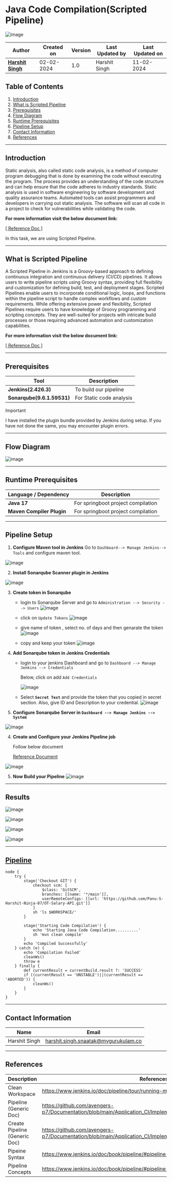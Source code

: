 # Java Code Compilation(Scripted Pipeline)
![image](https://github.com/avengers-p7/Documentation/assets/156056444/9f2c7b69-9abb-4cc6-9e9e-a170f7a61c05)

| Author                                                           | Created on  | Version    | Last Updated by | Last Updated on |
| ---------------------------------------------------------------- | ----------- | ---------- | --------------- | --------------- |
| **[Harshit Singh](https://github.com/Panu-S-Harshit-Ninja-07)**  | 02-02-2024  | 1.0        | Harshit Singh   | 11-02-2024      |


## Table  of Contents

1. [Introduction](#Introduction)
2. [What is Scripted Pipeline](#What-is-Scripted-Pipeline)
3. [Prerequisites](#Prerequisites)
4. [Flow Diagram](#Flow-Diagram)
5. [Runtime Prerequisites](#Runtime-Prerequisites)
6. [Pipeline Setup](#Pipeline-Setup)
7. [Contact Information](#Contact-Information)
8. [References](#References)
***

## Introduction 

Static analysis, also called static code analysis, is a method of computer program debugging that is done by examining the code without executing the program. The process provides an understanding of the code structure and can help ensure that the code adheres to industry standards. Static analysis is used in software engineering by software development and quality assurance teams. Automated tools can assist programmers and developers in carrying out static analysis. The software will scan all code in a project to check for vulnerabilities while validating the code.

**For more information visit the below document link:**

[\[ Reference Doc \]](https://github.com/avengers-p7/Documentation/blob/main/Application_CI/Design/08-%20Jenkins/static%20code%20Analysis.md)

In this task, we are using Scripted Pipeline.
***
## What is Scripted Pipeline

A Scripted Pipeline in Jenkins is a Groovy-based approach to defining continuous integration and continuous delivery (CI/CD) pipelines. It allows users to write pipeline scripts using Groovy syntax, providing full flexibility and customization for defining build, test, and deployment stages. Scripted Pipelines enable users to incorporate conditional logic, loops, and functions within the pipeline script to handle complex workflows and custom requirements. While offering extensive power and flexibility, Scripted Pipelines require users to have knowledge of Groovy programming and scripting concepts. They are well-suited for projects with intricate build processes or those requiring advanced automation and customization capabilities.

**For more information visit the below document link:**

[\[ Reference Doc \]](https://github.com/avengers-p7/Documentation/blob/main/Application_CI/Implementation/GenericDoc/jenkinsPipeline.md )

***

## Prerequisites

| Tool | Description |
| ---- | ----------- |
| **Jenkins(2.426.3)** | To build our pipeline |
|**Sonarqube(9.6.1.59531)**| For Static code analysis |


> [!Important]
> I have installed the plugin bundle provided by Jenkins during setup. If you have not done the same, you may encounter plugin errors.

***
## Flow Diagram
![image](https://github.com/avengers-p7/Documentation/assets/156056444/0753b8f4-dc40-4ca3-9055-2e8e13031253)
***
## Runtime Prerequisites

|Language / Dependency|Description|
|-------|-------|
| **Java 17** | For springboot project compilation | 
| **Maven Compiler Plugin** | For springboot project compilation |
***
## Pipeline Setup
1. **Configure Maven tool in Jenkins**
Go to `Dashboard--> Manage Jenkins--> Tools` and configure maven tool.

![image](https://github.com/avengers-p7/Documentation/assets/156056444/d9ff8a0d-900a-4e4b-ac68-34507ef3348b)


2. **Install Sonarqube Scanner plugin in Jenkins**

![image](https://github.com/avengers-p7/Documentation/assets/156056444/28625f84-3ae7-45e3-8cea-d1d73daba895)

3. **Create  token in Sonarqube**
	- login to Sonarqube Server and go to `Administration --> Security --> Users`
		![image](https://github.com/avengers-p7/Documentation/assets/156056444/f01959ac-2a3a-4644-ba49-ea52e886f2db)

	- click on `Update Tokens`
		![image](https://github.com/avengers-p7/Documentation/assets/156056444/f2f5fcbd-15db-45f7-8e41-abcda2e21da3)

 	- give name of token , select no. of days and then genarate the token
		![image](https://github.com/avengers-p7/Documentation/assets/156056444/8a0838e5-e186-4f2a-8a55-8151bad09958)

  	- copy and keep your token
     		![image](https://github.com/avengers-p7/Documentation/assets/156056444/511a3b73-922b-4277-b2a1-01d782609aca)
     

3. **Add Sonarqube token in Jenkins Credentials**
   	- login to your jenkins Dashboard and go to `Dashboard --> Manage Jenkins --> Credentials`

   	  	Below, click on add `Add Credentials`

		![image](https://github.com/avengers-p7/Documentation/assets/156056444/125c1d80-6342-4e24-9d0d-4f122ddeaf95)
  
	- Select **`Secret Text`** and provide the token that you copied in secret section. Also, give ID and Description to your credential.
		![image](https://github.com/avengers-p7/Documentation/assets/156056444/2727ea81-3014-4910-93ef-77237529f313)

4.  **Configure Sonarqube Server  in `Dashboard --> Manage Jenkins --> System`**

![image](https://github.com/avengers-p7/Documentation/assets/156056444/1681289c-a3ef-4d6a-9e54-a2b2a948d660)

4. **Create and Configure your Jenkins Pipeline job**

	Follow below document

	[Reference Document](https://github.com/avengers-p7/Documentation/blob/main/Application_CI/Implementation/GenericDoc/pipelinePOC.md)

![image](https://github.com/avengers-p7/Documentation/assets/156056444/d2950e7f-0ff0-4a19-a83a-bce7594f6854)

5. **Now Build your Pipeline**
![image](https://github.com/avengers-p7/Documentation/assets/156056444/ef7acca1-6e0d-4fc3-bfff-11b71a420dc3)
***
## Results
![image](https://github.com/avengers-p7/Documentation/assets/156056444/9fb6a3d9-3e72-46b4-97ef-07e318160d9b)

![image](https://github.com/avengers-p7/Documentation/assets/156056444/a05f8611-6a83-48fa-a98a-61f2c6b2c6f6)

![image](https://github.com/avengers-p7/Documentation/assets/156056444/e8751504-60c4-45dc-ba2e-7a2d5ebfd465)

![image](https://github.com/avengers-p7/Documentation/assets/156056444/f4125de1-17c7-4252-8e56-8b8fb09d986a)

***
## [Pipeline](https://github.com/avengers-p7/Jenkinsfile/blob/main/Declarative%20Pipeline/Java/CodeCompilation/Jenkinsfile)

```shell
node {
    try {
        stage('Checkout GIT') {
            checkout scm: [
                $class: 'GitSCM',
                branches: [[name: '*/main']],
                userRemoteConfigs: [[url: 'https://github.com/Panu-S-Harshit-Ninja-07/OT-Salary-API.git']]
            ]
            sh 'ls $WORKSPACE/'
        }
        
        stage('Starting Code Compilation') {
            echo 'Starting Java Code Compilation..........'
            sh 'mvn clean compile'
        }
        echo 'Compiled Successfully'
    } catch (e) {
        echo 'Compilation Failed'
        cleanWs()
        throw e
    } finally {
        def currentResult = currentBuild.result ?: 'SUCCESS'
        if ((currentResult == 'UNSTABLE')||(currentResult == 'ABORTED')) {
            cleanWs()
        }
    }
}
```

***

## Contact Information

|     Name         | Email  |
| -----------------| ------------------------------------ |
| Harshit Singh    | harshit.singh.snaatak@mygurukulam.co |
***

## References

| Description                                   | References  
| --------------------------------------------  | -------------------------------------------------|
| Clean Workspace | https://www.jenkins.io/doc/pipeline/tour/running-multiple-steps/#finishing-up |
| Pipeline (Generic Doc) | https://github.com/avengers-p7/Documentation/blob/main/Application_CI/Implementation/GenericDoc/jenkinsPipeline.md |
| Create Pipeline (Generic Doc)| https://github.com/avengers-p7/Documentation/blob/main/Application_CI/Implementation/GenericDoc/pipelinePOC.md |
| Pipeine Syntax | https://www.jenkins.io/doc/book/pipeline/#pipeline-syntax-overview |
| Pipeline Concepts | https://www.jenkins.io/doc/book/pipeline/#pipeline-concepts |
